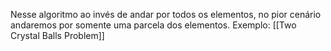 Nesse algoritmo ao invés de andar por todos os elementos, no pior cenário andaremos por somente uma parcela dos elementos.
Exemplo:
[[Two Crystal Balls Problem]]
